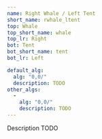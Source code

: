 ```yaml
---
name: Right Whale / Left Tent
short_name: rwhale_ltent
top: Whale
top_short_name: whale
top_lr: Right
bot: Tent
bot_short_name: tent
bot_lr: Left

default_alg:
  alg: "0,0/"
  description: TODO
other_algs:
  -
    alg: "0,0/"
    description: TODO
---
```


Description TODO

